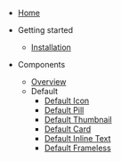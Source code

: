 - [Home](/)
- Getting started
  - [Installation](/getting-started/installation)

- Components
  - [Overview](/components/overview)
  - Default
    - [Default Icon](/components/default/icon)
    - [Default Pill](/components/default/pill)
    - [Default Thumbnail](/components/default/thumbnail)
    - [Default Card](/components/default/card)
    - [Default Inline Text](/components/default/pill)
    - [Default Frameless](/components/default/frameless)
